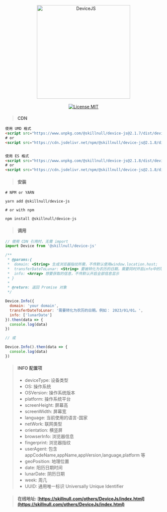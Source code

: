 <div align="center">
  <img src="http://skillnull.com/others/images/DeviceJs.png" width="300px" alt="DeviceJS">
</div>
<br>
<div align="center" >
  <a href="http://www.skillnull.com"><img src="http://skillnull.com/others/images/brand/MIT.svg" alt="License MIT"></a>
</div>

> #### CDN

```html
使用 UMD 格式
<script src="https://www.unpkg.com/@skillnull/device-js@2.1.7/dist/device.js"></script>
# or
<script src="https://cdn.jsdelivr.net/npm/@skillnull/device-js@2.1.8/dist/device.js"></script>


使用 ES 格式
<script src="https://www.unpkg.com/@skillnull/device-js@2.1.8/dist/device.es.js" type="module"></script>
# or
<script src="https://cdn.jsdelivr.net/npm/@skillnull/device-js@2.1.8/dist/device.es.js" type="module"></script>
```

> #### 安装

```shell
# NPM or YARN

yarn add @skillnull/device-js

# or with npm

npm install @skillnull/device-js
```

> #### 调用

```js
// 使用 CDN 引用时，无需 import 
import Device from '@skillnull/device-js'

/**
 * @params:{
 *  domain: <String> 生成浏览器指纹所需，不传默认使用window.location.host;
 *  transferDateToLunar: <String> 要被转化为农历的日期，需要同时开启info中的lunarDate选项才生效
 *  info: <Array> 想要获取的信息，不传默认开启全部信息显示
 * }
 *
 * @return: 返回 Promise 对象
 */

Device.Info({
  domain: 'your domain',
  transferDateToLunar: '需要转化为农历的日期。例如： 2023/01/01。',
  info: ['lunarDate']
}).then(data => {
  console.log(data)
})

// 或

Device.Info().then(data => {
  console.log(data)
})
```

> #### INFO 配置项
> - deviceType: 设备类型
> - OS: 操作系统
> - OSVersion: 操作系统版本
> - platform: 操作系统平台
> - screenHeight: 屏幕高
> - screenWidth: 屏幕宽
> - language: 当前使用的语言-国家
> - netWork: 联网类型
> - orientation: 横竖屏
> - browserInfo: 浏览器信息
> - fingerprint: 浏览器指纹
> - userAgent: 包含 appCodeName,appName,appVersion,language,platform 等
> - geoPosition: 地理位置
> - date: 阳历日期时间
> - lunarDate: 阴历日期
> - week: 周几
> - UUID: 通用唯一标识 Universally Unique Identifier

> #### 在线地址: [https://skillnull.com/others/DeviceJs/index.html](https://skillnull.com/others/DeviceJs/index.html)

